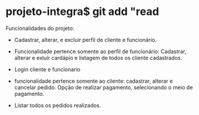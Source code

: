 # projeto-integra$ git add "read
 
 Funcionalidades do projeto: 

  - Cadastrar, alterar, e excluir perfil de cliente e funcionário.

  - Funcionalidade pertence somente ao perfil de funcionário: Cadastrar, alterar e exluir cardápio e listagem de todos os cliente cadastrados.

  - Login cliente e funcionario

  - funcionalidade pertence somente ao cliente: cadastrar, alterar e cancelar pedido. Opção de realizar pagamento, selecionando o meio de pagamento.

  - Listar todos os pedidos realizados.
